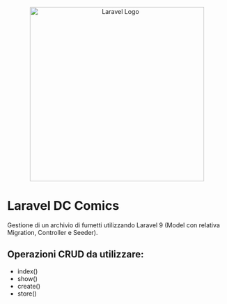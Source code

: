 <p align="center"><a href="https://laravel.com" target="_blank"><img src="https://raw.githubusercontent.com/laravel/art/master/logo-lockup/5%20SVG/2%20CMYK/1%20Full%20Color/laravel-logolockup-cmyk-red.svg" width="400" alt="Laravel Logo"></a></p>



# Laravel DC Comics

Gestione di un archivio di fumetti utilizzando Laravel 9 (Model con relativa Migration, Controller e Seeder).

## Operazioni CRUD da utilizzare:
- index()
- show()
- create()
- store()
